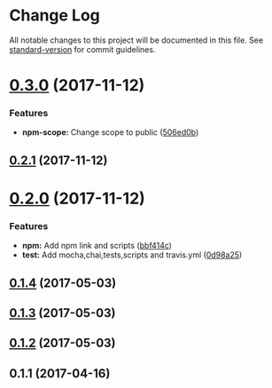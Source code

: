 # Change Log

All notable changes to this project will be documented in this file. See [standard-version](https://github.com/conventional-changelog/standard-version) for commit guidelines.

<a name="0.3.0"></a>
# [0.3.0](https://github.com/prashanthr/create-js-app/compare/v0.2.1...v0.3.0) (2017-11-12)


### Features

* **npm-scope:** Change scope to public ([506ed0b](https://github.com/prashanthr/create-js-app/commit/506ed0b))



<a name="0.2.1"></a>
## [0.2.1](https://github.com/prashanthr/create-js-app/compare/v0.2.0...v0.2.1) (2017-11-12)



<a name="0.2.0"></a>
# [0.2.0](https://github.com/prashanthr/create-js-app/compare/v0.1.4...v0.2.0) (2017-11-12)


### Features

* **npm:** Add npm link and scripts ([bbf414c](https://github.com/prashanthr/create-js-app/commit/bbf414c))
* **test:** Add mocha,chai,tests,scripts and travis.yml ([0d98a25](https://github.com/prashanthr/create-js-app/commit/0d98a25))



<a name="0.1.4"></a>
## [0.1.4](https://github.com/prashanthr/create-js-app/compare/v0.1.3...v0.1.4) (2017-05-03)



<a name="0.1.3"></a>
## [0.1.3](https://github.com/prashanthr/create-js-app/compare/v0.1.2...v0.1.3) (2017-05-03)



<a name="0.1.2"></a>
## [0.1.2](https://github.com/prashanthr/create-js-app/compare/v0.1.1...v0.1.2) (2017-05-03)



<a name="0.1.1"></a>
## 0.1.1 (2017-04-16)
